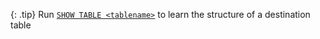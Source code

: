 {: .tip}
Run [`SHOW TABLE <tablename>`](https://docs.featurebase.com/docs/sql-guidestatements/statement-tables-show) to learn the structure of a destination table
